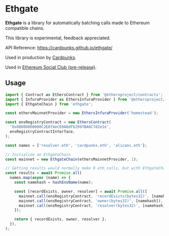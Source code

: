 # Ethgate

**Ethgate** is a library for automatically batching calls made to Ethereum compatible chains.

This library is experimental, feedback appreciated.

API Reference: https://cardpunks.github.io/ethgate/

Used in production by [Cardpunks](https://twitter.com/cardpunks).

Used in [Ethereum Social Club (pre-release)](https://twitter.com/AlicanC/status/1427425010910736386).

## Usage

```ts
import { Contract as EthersContract } from '@ethersproject/contracts';
import { InfuraProvider as EthersInfuraProvider } from '@ethersproject/providers';
import { EthgateChain } from 'ethgate';

const ethersMainnetProvider = new EthersInfuraProvider('homestead');

const ensRegistryContract = new EthersContract(
  '0x00000000000C2E074eC69A0dFb2997BA6C7d2e1e',
  ensRegistryContractInterface,
);

const names = ['resolver.eth', 'cardpunks.eth', 'alicanc.eth'];

// Initialize an EthgateChain
const mainnet = new EthgateChain(ethersMainnetProvider, 1);

// Getting results would normally make 9 eth_calls, but with EthgateChain it's just 1!
const results = await Promise.all(
  names.map(async (name) => {
    const namehash = hashEnsName(name);

    const [recordExists, owner, resolver] = await Promise.all([
      mainnet.call(ensRegistryContract, 'recordExists(bytes32)', [namehash]),
      mainnet.call(ensRegistryContract, 'owner(bytes32)', [namehash]),
      mainnet.call(ensRegistryContract, 'resolver(bytes32)', [namehash]),
    ]);

    return { recordExists, owner, resolver };
  }),
);
```
